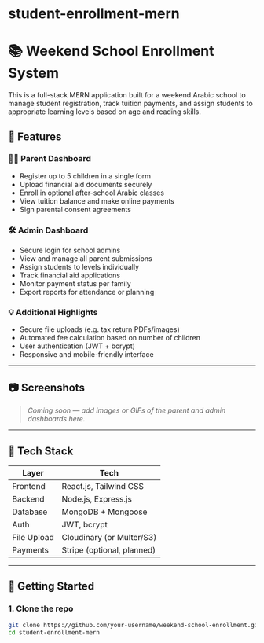 # student-enrollment-mern

# 📚 Weekend School Enrollment System

This is a full-stack MERN application built for a weekend Arabic school to manage student registration, track tuition payments, and assign students to appropriate learning levels based on age and reading skills.

## 🌟 Features

### 🧑‍💼 Parent Dashboard
- Register up to 5 children in a single form
- Upload financial aid documents securely
- Enroll in optional after-school Arabic classes
- View tuition balance and make online payments
- Sign parental consent agreements

### 🛠️ Admin Dashboard
- Secure login for school admins
- View and manage all parent submissions
- Assign students to levels individually
- Track financial aid applications
- Monitor payment status per family
- Export reports for attendance or planning

### 💡 Additional Highlights
- Secure file uploads (e.g. tax return PDFs/images)
- Automated fee calculation based on number of children
- User authentication (JWT + bcrypt)
- Responsive and mobile-friendly interface

---

## 📷 Screenshots

> _Coming soon — add images or GIFs of the parent and admin dashboards here._

---

## 🧪 Tech Stack

| Layer      | Tech                        |
|------------|-----------------------------|
| Frontend   | React.js, Tailwind CSS      |
| Backend    | Node.js, Express.js         |
| Database   | MongoDB + Mongoose          |
| Auth       | JWT, bcrypt                 |
| File Upload| Cloudinary (or Multer/S3)   |
| Payments   | Stripe (optional, planned)  |

---

## 🚀 Getting Started

### 1. Clone the repo

```bash
git clone https://github.com/your-username/weekend-school-enrollment.git
cd student-enrollment-mern
